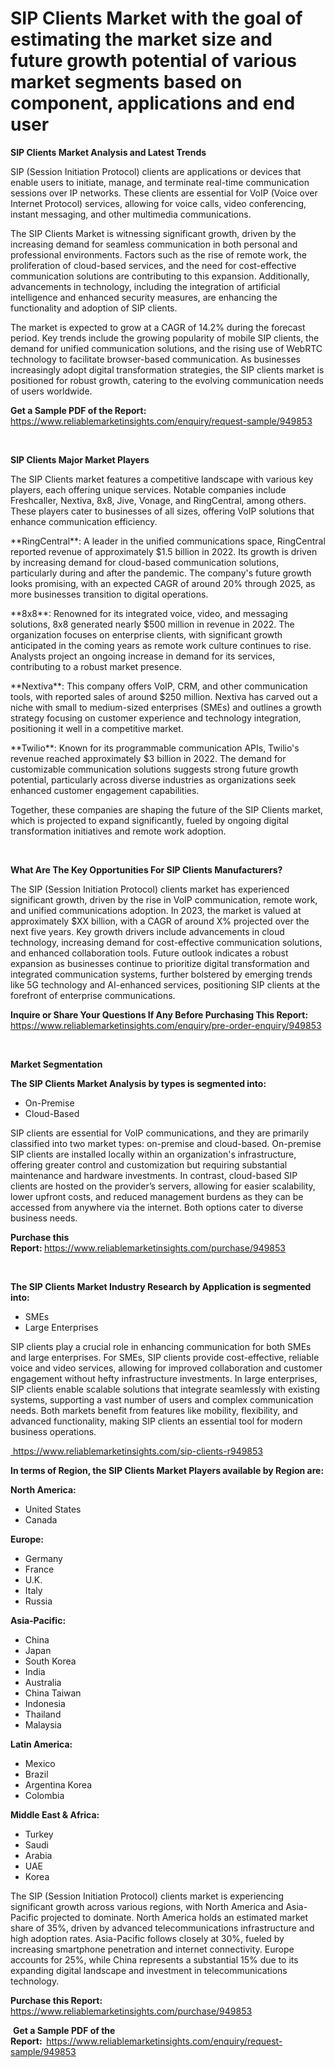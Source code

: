 <p><h1>SIP Clients Market with the goal of estimating the market size and future growth potential of various market segments based on component, applications and end user</h1></p><p><strong>SIP Clients Market Analysis and Latest Trends</strong></p>
<p><p>SIP (Session Initiation Protocol) clients are applications or devices that enable users to initiate, manage, and terminate real-time communication sessions over IP networks. These clients are essential for VoIP (Voice over Internet Protocol) services, allowing for voice calls, video conferencing, instant messaging, and other multimedia communications. </p><p>The SIP Clients Market is witnessing significant growth, driven by the increasing demand for seamless communication in both personal and professional environments. Factors such as the rise of remote work, the proliferation of cloud-based services, and the need for cost-effective communication solutions are contributing to this expansion. Additionally, advancements in technology, including the integration of artificial intelligence and enhanced security measures, are enhancing the functionality and adoption of SIP clients.</p><p>The market is expected to grow at a CAGR of 14.2% during the forecast period. Key trends include the growing popularity of mobile SIP clients, the demand for unified communication solutions, and the rising use of WebRTC technology to facilitate browser-based communication. As businesses increasingly adopt digital transformation strategies, the SIP clients market is positioned for robust growth, catering to the evolving communication needs of users worldwide.</p></p>
<p><strong>Get a Sample PDF of the Report:&nbsp;</strong> <a href="https://www.reliablemarketinsights.com/enquiry/request-sample/949853?utm_campaign=1558&utm_medium=2&utm_source=Github&utm_content=ia&utm_term=16042025&utm_id=sip-clients">https://www.reliablemarketinsights.com/enquiry/request-sample/949853</a></p>
<p>&nbsp;</p>
<p><strong>SIP Clients Major Market Players</strong></p>
<p><p>The SIP Clients market features a competitive landscape with various key players, each offering unique services. Notable companies include Freshcaller, Nextiva, 8x8, Jive, Vonage, and RingCentral, among others. These players cater to businesses of all sizes, offering VoIP solutions that enhance communication efficiency.</p><p>**RingCentral**: A leader in the unified communications space, RingCentral reported revenue of approximately $1.5 billion in 2022. Its growth is driven by increasing demand for cloud-based communication solutions, particularly during and after the pandemic. The company's future growth looks promising, with an expected CAGR of around 20% through 2025, as more businesses transition to digital operations.</p><p>**8x8**: Renowned for its integrated voice, video, and messaging solutions, 8x8 generated nearly $500 million in revenue in 2022. The organization focuses on enterprise clients, with significant growth anticipated in the coming years as remote work culture continues to rise. Analysts project an ongoing increase in demand for its services, contributing to a robust market presence.</p><p>**Nextiva**: This company offers VoIP, CRM, and other communication tools, with reported sales of around $250 million. Nextiva has carved out a niche with small to medium-sized enterprises (SMEs) and outlines a growth strategy focusing on customer experience and technology integration, positioning it well in a competitive market.</p><p>**Twilio**: Known for its programmable communication APIs, Twilio's revenue reached approximately $3 billion in 2022. The demand for customizable communication solutions suggests strong future growth potential, particularly across diverse industries as organizations seek enhanced customer engagement capabilities.</p><p>Together, these companies are shaping the future of the SIP Clients market, which is projected to expand significantly, fueled by ongoing digital transformation initiatives and remote work adoption.</p></p>
<p>&nbsp;</p>
<p><strong>What Are The Key Opportunities For SIP Clients Manufacturers?</strong></p>
<p><p>The SIP (Session Initiation Protocol) clients market has experienced significant growth, driven by the rise in VoIP communication, remote work, and unified communications adoption. In 2023, the market is valued at approximately $XX billion, with a CAGR of around X% projected over the next five years. Key growth drivers include advancements in cloud technology, increasing demand for cost-effective communication solutions, and enhanced collaboration tools. Future outlook indicates a robust expansion as businesses continue to prioritize digital transformation and integrated communication systems, further bolstered by emerging trends like 5G technology and AI-enhanced services, positioning SIP clients at the forefront of enterprise communications.</p></p>
<p><strong>Inquire or Share Your Questions If Any Before Purchasing This Report:</strong> <a href="https://www.reliablemarketinsights.com/enquiry/pre-order-enquiry/949853?utm_campaign=1558&utm_medium=2&utm_source=Github&utm_content=ia&utm_term=16042025&utm_id=sip-clients">https://www.reliablemarketinsights.com/enquiry/pre-order-enquiry/949853</a></p>
<p>&nbsp;</p>
<p><strong>Market Segmentation</strong></p>
<p><strong>The SIP Clients Market Analysis by types is segmented into:</strong></p>
<p><ul><li>On-Premise</li><li>Cloud-Based</li></ul></p>
<p><p>SIP clients are essential for VoIP communications, and they are primarily classified into two market types: on-premise and cloud-based. On-premise SIP clients are installed locally within an organization's infrastructure, offering greater control and customization but requiring substantial maintenance and hardware investments. In contrast, cloud-based SIP clients are hosted on the provider’s servers, allowing for easier scalability, lower upfront costs, and reduced management burdens as they can be accessed from anywhere via the internet. Both options cater to diverse business needs.</p></p>
<p><strong>Purchase this Report:&nbsp;</strong><a href="https://www.reliablemarketinsights.com/purchase/949853?utm_campaign=1558&utm_medium=2&utm_source=Github&utm_content=ia&utm_term=16042025&utm_id=sip-clients">https://www.reliablemarketinsights.com/purchase/949853</a></p>
<p>&nbsp;</p>
<p><strong>The SIP Clients Market Industry Research by Application is segmented into:</strong></p>
<p><ul><li>SMEs</li><li>Large Enterprises</li></ul></p>
<p><p>SIP clients play a crucial role in enhancing communication for both SMEs and large enterprises. For SMEs, SIP clients provide cost-effective, reliable voice and video services, allowing for improved collaboration and customer engagement without hefty infrastructure investments. In large enterprises, SIP clients enable scalable solutions that integrate seamlessly with existing systems, supporting a vast number of users and complex communication needs. Both markets benefit from features like mobility, flexibility, and advanced functionality, making SIP clients an essential tool for modern business operations.</p></p>
<p><a href="https://www.reliablemarketinsights.com/sip-clients-r949853?utm_campaign=1558&utm_medium=2&utm_source=Github&utm_content=ia&utm_term=16042025&utm_id=sip-clients">&nbsp;https://www.reliablemarketinsights.com/sip-clients-r949853</a></p>
<p><strong>In terms of Region, the SIP Clients Market Players available by Region are:</strong></p>
<p>
    <p> <strong> North America: </strong>
        <ul>
            <li>United States</li>
            <li>Canada</li>
        </ul>
        </p> 
    <p> <strong> Europe: </strong>
        <ul>
            <li>Germany</li>
            <li>France</li>
            <li>U.K.</li>
            <li>Italy</li>
            <li>Russia</li>
        </ul>
        </p> 
    <p> <strong> Asia-Pacific: </strong>
        <ul>
            <li>China</li>
            <li>Japan</li>
            <li>South Korea</li>
            <li>India</li>
            <li>Australia</li>
            <li>China Taiwan</li>
            <li>Indonesia</li>
            <li>Thailand</li>
            <li>Malaysia</li>
        </ul>
        </p> 
    <p> <strong> Latin America: </strong>
        <ul>
            <li>Mexico</li>
            <li>Brazil</li>
            <li>Argentina Korea</li>
            <li>Colombia</li>
        </ul>
        </p> 
    <p> <strong> Middle East & Africa: </strong>
        <ul>
            <li>Turkey</li>
            <li>Saudi</li>
            <li>Arabia</li>
            <li>UAE</li>
            <li>Korea</li>
        </ul>
    </p>
    </p>
<p><p>The SIP (Session Initiation Protocol) clients market is experiencing significant growth across various regions, with North America and Asia-Pacific projected to dominate. North America holds an estimated market share of 35%, driven by advanced telecommunications infrastructure and high adoption rates. Asia-Pacific follows closely at 30%, fueled by increasing smartphone penetration and internet connectivity. Europe accounts for 25%, while China represents a substantial 15% due to its expanding digital landscape and investment in telecommunications technology.</p></p>
<p><strong>Purchase this Report: </strong><a href="https://www.reliablemarketinsights.com/purchase/949853?utm_campaign=1558&utm_medium=2&utm_source=Github&utm_content=ia&utm_term=16042025&utm_id=sip-clients">https://www.reliablemarketinsights.com/purchase/949853</a></p>
<p>&nbsp;<strong>Get a Sample PDF of the Report:&nbsp;&nbsp;</strong><a href="https://www.reliablemarketinsights.com/enquiry/request-sample/949853?utm_campaign=1558&utm_medium=2&utm_source=Github&utm_content=ia&utm_term=16042025&utm_id=sip-clients">https://www.reliablemarketinsights.com/enquiry/request-sample/949853</a></p>
<p><strong></strong></p>
<p><p></p><p></p><p></p></p>
